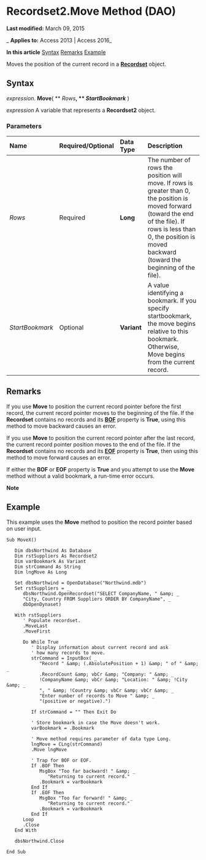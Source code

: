 
# Recordset2.Move Method (DAO)

 **Last modified:** March 09, 2015

 _ **Applies to:** Access 2013 | Access 2016_

 **In this article**
[Syntax](#sectionSection0)
[Remarks](#sectionSection1)
[Example](#sectionSection2)


Moves the position of the current record in a  **[Recordset](9774232c-e6da-175b-fc7f-ed2ab7908fa0.md)** object.

## Syntax
<a name="sectionSection0"> </a>

 _expression_. **Move**( ** _Rows_**, ** _StartBookmark_** )

 _expression_ A variable that represents a **Recordset2** object.


### Parameters



|**Name**|**Required/Optional**|**Data Type**|**Description**|
|:-----|:-----|:-----|:-----|
| _Rows_|Required|**Long**|The number of rows the position will move. If rows is greater than 0, the position is moved forward (toward the end of the file). If rows is less than 0, the position is moved backward (toward the beginning of the file).|
| _StartBookmark_|Optional|**Variant**|A value identifying a bookmark. If you specify startbookmark, the move begins relative to this bookmark. Otherwise, Move begins from the current record.|

## Remarks
<a name="sectionSection1"> </a>

If you use  **Move** to position the current record pointer before the first record, the current record pointer moves to the beginning of the file. If the **Recordset** contains no records and its **[BOF](d97d0507-0d5a-e3f1-fa30-40caec9f3ffa.md)** property is **True**, using this method to move backward causes an error.

If you use  **Move** to position the current record pointer after the last record, the current record pointer position moves to the end of the file. If the **Recordset** contains no records and its **[EOF](9d4e1ee2-e866-3ebf-e08b-b31b0cb47ed9.md)** property is **True**, then using this method to move forward causes an error.

If either the  **BOF** or **EOF** property is **True** and you attempt to use the **Move** method without a valid bookmark, a run-time error occurs.


 **Note**  


## Example
<a name="sectionSection2"> </a>

This example uses the  **Move** method to position the record pointer based on user input.


```
Sub MoveX() 
 
   Dim dbsNorthwind As Database 
   Dim rstSuppliers As Recordset2 
   Dim varBookmark As Variant 
   Dim strCommand As String 
   Dim lngMove As Long 
 
   Set dbsNorthwind = OpenDatabase("Northwind.mdb") 
   Set rstSuppliers = _ 
      dbsNorthwind.OpenRecordset("SELECT CompanyName, " &amp; _ 
      "City, Country FROM Suppliers ORDER BY CompanyName", _ 
      dbOpenDynaset) 
 
   With rstSuppliers 
      ' Populate recordset. 
      .MoveLast 
      .MoveFirst 
 
      Do While True 
         ' Display information about current record and ask  
         ' how many records to move. 
         strCommand = InputBox( _ 
            "Record " &amp; (.AbsolutePosition + 1) &amp; " of " &amp; _ 
            .RecordCount &amp; vbCr &amp; "Company: " &amp; _ 
            !CompanyName &amp; vbCr &amp; "Location: " &amp; !City &amp; _ 
            ", " &amp; !Country &amp; vbCr &amp; vbCr &amp; _ 
            "Enter number of records to Move " &amp; _ 
            "(positive or negative).") 
 
         If strCommand = "" Then Exit Do 
 
         ' Store bookmark in case the Move doesn't work. 
         varBookmark = .Bookmark 
 
         ' Move method requires parameter of data type Long. 
         lngMove = CLng(strCommand) 
         .Move lngMove 
 
         ' Trap for BOF or EOF. 
         If .BOF Then 
            MsgBox "Too far backward! " &amp; _ 
               "Returning to current record." 
            .Bookmark = varBookmark 
         End If 
         If .EOF Then 
            MsgBox "Too far forward! " &amp; _ 
               "Returning to current record." 
            .Bookmark = varBookmark 
         End If 
      Loop 
      .Close 
   End With 
 
   dbsNorthwind.Close 
 
End Sub 

```

